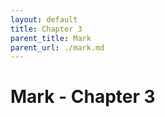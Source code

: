 ```yaml
---
layout: default
title: Chapter 3
parent_title: Mark
parent_url: ./mark.md
---
```


# Mark - Chapter 3
